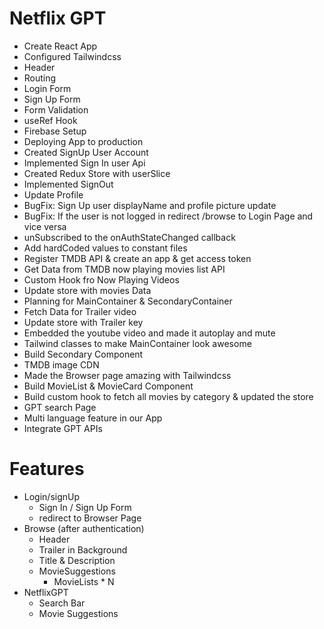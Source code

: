 # Netflix GPT

- Create React App
- Configured Tailwindcss
- Header
- Routing
- Login Form
- Sign Up Form
- Form Validation
- useRef Hook
- Firebase Setup
- Deploying App to production
- Created SignUp User Account
- Implemented Sign In user Api
- Created Redux Store with userSlice
- Implemented SignOut
- Update Profile
- BugFix: Sign Up user displayName and profile picture update
- BugFix: If the user is not logged in redirect /browse to Login Page and vice versa
- unSubscribed to the onAuthStateChanged callback
- Add hardCoded values to constant files
- Register TMDB API & create an app & get access token
- Get Data from TMDB now playing movies list API 
- Custom Hook fro Now Playing Videos
- Update store with movies Data
- Planning for MainContainer & SecondaryContainer
- Fetch Data for Trailer video
- Update store with Trailer key
- Embedded the youtube video and made it autoplay and mute
- Tailwind classes to make MainContainer look awesome
- Build Secondary Component
- TMDB image CDN
- Made the Browser page amazing with Tailwindcss
- Build MovieList & MovieCard Component
- Build custom hook to fetch all movies by category & updated the store
- GPT search Page
- Multi language feature in our App
- Integrate GPT APIs
# Features

- Login/signUp 
    - Sign In / Sign Up Form
    - redirect to Browser Page
- Browse (after authentication)
    - Header
    - Trailer in Background
    - Title & Description
    - MovieSuggestions
        - MovieLists * N
- NetflixGPT
    - Search Bar
    - Movie Suggestions
